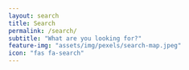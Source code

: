 ```yaml
---
layout: search
title: Search
permalink: /search/
subtitle: "What are you looking for?"
feature-img: "assets/img/pexels/search-map.jpeg"
icon: "fas fa-search"
---
```

